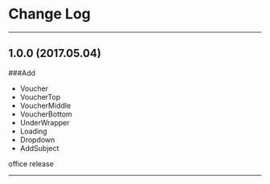 # Change Log
----

## 1.0.0 (2017.05.04)
###Add
* Voucher
* VoucherTop
* VoucherMiddle
* VoucherBottom
* UnderWrapper
* Loading
* Dropdown
* AddSubject

office release

----